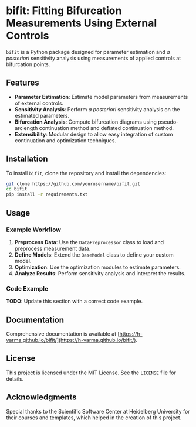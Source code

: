 # bifit: Fitting Bifurcation Measurements Using External Controls

`bifit` is a Python package designed for parameter estimation and *a posteriori* sensitivity analysis using measurements of applied controls at bifurcation points.

## Features

- **Parameter Estimation**: Estimate model parameters from measurements of external controls.
- **Sensitivity Analysis**: Perform *a posteriori* sensitivity analysis on the estimated parameters.
- **Bifurcation Analysis**: Compute bifurcation diagrams using pseudo-arclength continuation method and deflated continuation method.
- **Extensibility**: Modular design to allow easy integration of custom continuation and optimization techniques.

## Installation

To install `bifit`, clone the repository and install the dependencies:

```bash
git clone https://github.com/yourusername/bifit.git
cd bifit
pip install -r requirements.txt
```

## Usage

### Example Workflow

1. **Preprocess Data**: Use the `DataPreprocessor` class to load and preprocess measurement data.
2. **Define Models**: Extend the `BaseModel` class to define your custom model.
3. **Optimization**: Use the optimization modules to estimate parameters.
4. **Analyze Results**: Perform sensitivity analysis and interpret the results.

### Code Example

**TODO**: Update this section with a correct code example.

## Documentation

Comprehensive documentation is available at [https://h-varma.github.io/bifit/](https://h-varma.github.io/bifit/).

## License

This project is licensed under the MIT License. See the `LICENSE` file for details.

## Acknowledgments

Special thanks to the Scientific Software Center at Heidelberg University for their courses and templates, which helped in the creation of this project.